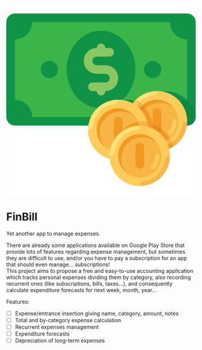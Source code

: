 ![alt text](money.png?raw=true "Title")  
# FinBill
Yet another app to manage expenses.

There are already some applications available on Google Play Store that provide lots of features regarding expense management, but sometimes they are difficult to use, and/or you have to pay a subscription for an app that should even manage... subscriptions!  
This project aims to propose a free and easy-to-use accounting application which tracks personal expenses dividing them by category, also recording recurrent ones (like subscriptions, bills, taxes…), and consequently calculate expenditure forecasts for next week, month, year...
  
Features:
- [ ] Expense/entrance insertion giving name, category, amount, notes
- [ ] Total and by-category expense calculation
- [ ] Recurrent expenses management
- [ ] Expenditure forecasts
- [ ] Depreciation of long-term expenses